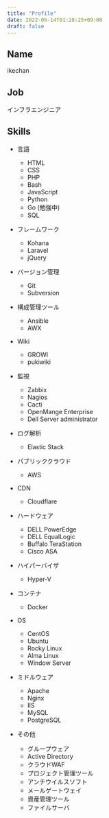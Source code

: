 ```yaml
---
title: "Profile"
date: 2022-05-14T01:28:25+09:00
draft: false
---
```


## Name
ikechan

## Job
インフラエンジニア

## Skills
- 言語
    - HTML
    - CSS
    - PHP
    - Bash
    - JavaScript
    - Python
    - Go (勉強中)
    - SQL

- フレームワーク
  - Kohana
  - Laravel
  - jQuery

- バージョン管理
  - Git
  - Subversion

- 構成管理ツール
  - Ansible
  - AWX

- Wiki
  - GROWI
  - pukiwiki

- 監視
  - Zabbix
  - Nagios
  - Cacti
  - OpenMange Enterprise
  - Dell Server administrator

- ログ解析
  - Elastic Stack

- パブリッククラウド
  - AWS

- CDN
  - Cloudflare

- ハードウェア
  - DELL PowerEdge
  - DELL EqualLogic
  - Buffalo TeraStation
  - Cisco ASA

- ハイパーバイザ
  - Hyper-V

- コンテナ
  - Docker

- OS
  - CentOS
  - Ubuntu
  - Rocky Linux
  - Alma Linux
  - Window Server

- ミドルウェア
  - Apache
  - Nginx
  - IIS
  - MySQL
  - PostgreSQL

- その他
  - グループウェア
  - Active Directory
  - クラウドWAF
  - プロジェクト管理ツール
  - アンチウイルスソフト
  - メールゲートウェイ
  - 資産管理ツール
  - ファイルサーバ